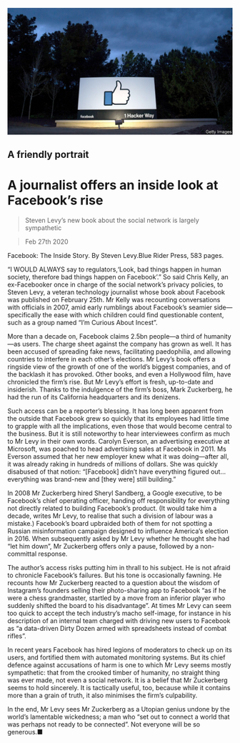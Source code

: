 ![](./images/20200229_WBP503.jpg)

## A friendly portrait

# A journalist offers an inside look at Facebook’s rise

> Steven Levy’s new book about the social network is largely sympathetic

> Feb 27th 2020

Facebook: The Inside Story. By Steven Levy.Blue Rider Press, 583 pages.

“I  WOULD ALWAYS say to regulators,‘Look, bad things happen in human society, therefore bad things happen on Facebook’.” So said Chris Kelly, an ex-Facebooker once in charge of the social network’s privacy policies, to Steven Levy, a veteran technology journalist whose book about Facebook was published on February 25th. Mr Kelly was recounting conversations with officials in 2007, amid early rumblings about Facebook’s seamier side—specifically the ease with which children could find questionable content, such as a group named “I’m Curious About Incest”.

More than a decade on, Facebook claims 2.5bn people—a third of humanity—as users. The charge sheet against the company has grown as well. It has been accused of spreading fake news, facilitating paedophilia, and allowing countries to interfere in each other’s elections. Mr Levy’s book offers a ringside view of the growth of one of the world’s biggest companies, and of the backlash it has provoked. Other books, and even a Hollywood film, have chronicled the firm’s rise. But Mr Levy’s effort is fresh, up-to-date and insiderish. Thanks to the indulgence of the firm’s boss, Mark Zuckerberg, he had the run of its California headquarters and its denizens.

Such access can be a reporter’s blessing. It has long been apparent from the outside that Facebook grew so quickly that its employees had little time to grapple with all the implications, even those that would become central to the business. But it is still noteworthy to hear interviewees confirm as much to Mr Levy in their own words. Carolyn Everson, an advertising executive at Microsoft, was poached to head advertising sales at Facebook in 2011. Ms Everson assumed that her new employer knew what it was doing—after all, it was already raking in hundreds of millions of dollars. She was quickly disabused of that notion: “[Facebook] didn’t have everything figured out…everything was brand-new and [they were] still building.”

In 2008 Mr Zuckerberg hired Sheryl Sandberg, a Google executive, to be Facebook’s chief operating officer, handing off responsibility for everything not directly related to building Facebook’s product. (It would take him a decade, writes Mr Levy, to realise that such a division of labour was a mistake.) Facebook’s board upbraided both of them for not spotting a Russian misinformation campaign designed to influence America’s election in 2016. When subsequently asked by Mr Levy whether he thought she had “let him down”, Mr Zuckerberg offers only a pause, followed by a non-committal response.

The author’s access risks putting him in thrall to his subject. He is not afraid to chronicle Facebook’s failures. But his tone is occasionally fawning. He recounts how Mr Zuckerberg reacted to a question about the wisdom of Instagram’s founders selling their photo-sharing app to Facebook “as if he were a chess grandmaster, startled by a move from an inferior player who suddenly shifted the board to his disadvantage”. At times Mr Levy can seem too quick to accept the tech industry’s macho self-image, for instance in his description of an internal team charged with driving new users to Facebook as “a data-driven Dirty Dozen armed with spreadsheets instead of combat rifles”.

In recent years Facebook has hired legions of moderators to check up on its users, and fortified them with automated monitoring systems. But its chief defence against accusations of harm is one to which Mr Levy seems mostly sympathetic: that from the crooked timber of humanity, no straight thing was ever made, not even a social network. It is a belief that Mr Zuckerberg seems to hold sincerely. It is tactically useful, too, because while it contains more than a grain of truth, it also minimises the firm’s culpability.

In the end, Mr Levy sees Mr Zuckerberg as a Utopian genius undone by the world’s lamentable wickedness; a man who “set out to connect a world that was perhaps not ready to be connected”. Not everyone will be so generous.■